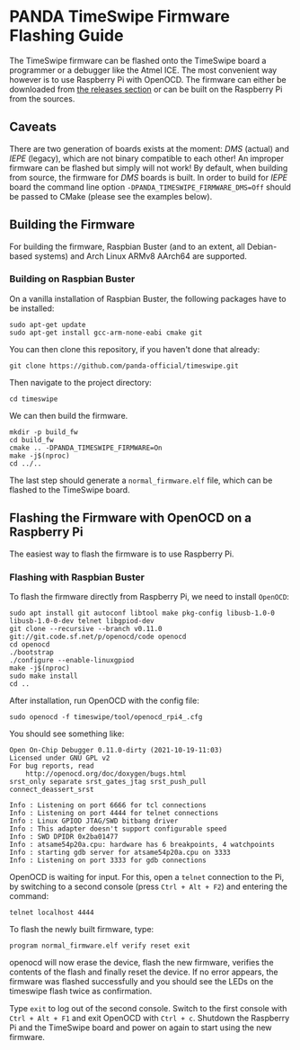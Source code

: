 ﻿# PANDA TimeSwipe Firmware Flashing Guide

The TimeSwipe firmware can be flashed onto the TimeSwipe board a programmer or
a debugger like the Atmel ICE. The most convenient way however is to use
Raspberry Pi with OpenOCD. The firmware can either be downloaded from
[the releases section](https://github.com/panda-official/TimeSwipe/releases) or
can be built on the Raspberry Pi from the sources.

## Caveats

There are two generation of boards exists at the moment: *DMS* (actual) and
*IEPE* (legacy), which are not binary compatible to each other! An improper
firmware can be flashed but simply will not work! By default, when building
from source, the firmware for *DMS* boards is built. In order to build for
*IEPE* board the command line option `-DPANDA_TIMESWIPE_FIRMWARE_DMS=Off` should
be passed to CMake (please see the examples below).

## Building the Firmware

For building the firmware, Raspbian Buster (and to an extent, all Debian-based
systems) and Arch Linux ARMv8 AArch64 are supported.

### Building on Raspbian Buster

On a vanilla installation of Raspbian Buster, the following packages have to be
installed:

```
sudo apt-get update
sudo apt-get install gcc-arm-none-eabi cmake git
```

You can then clone this repository, if you haven't done that already:

```
git clone https://github.com/panda-official/timeswipe.git
```

Then navigate to the project directory:

```
cd timeswipe
```

We can then build the firmware.

```
mkdir -p build_fw
cd build_fw
cmake .. -DPANDA_TIMESWIPE_FIRMWARE=On
make -j$(nproc)
cd ../..
```

The last step should generate a `normal_firmware.elf` file, which can be flashed to
the TimeSwipe board.

## Flashing the Firmware with OpenOCD on a Raspberry Pi

The easiest way to flash the firmware is to use Raspberry Pi.

### Flashing with Raspbian Buster

To flash the firmware directly from Raspberry Pi, we need to install `OpenOCD`:

```
sudo apt install git autoconf libtool make pkg-config libusb-1.0-0 libusb-1.0-0-dev telnet libgpiod-dev
git clone --recursive --branch v0.11.0 git://git.code.sf.net/p/openocd/code openocd
cd openocd
./bootstrap
./configure --enable-linuxgpiod
make -j$(nproc)
sudo make install
cd ..
```

After installation, run OpenOCD with the config file:

```
sudo openocd -f timeswipe/tool/openocd_rpi4_.cfg
```

You should see something like:

```
Open On-Chip Debugger 0.11.0-dirty (2021-10-19-11:03)
Licensed under GNU GPL v2
For bug reports, read
	http://openocd.org/doc/doxygen/bugs.html
srst_only separate srst_gates_jtag srst_push_pull connect_deassert_srst

Info : Listening on port 6666 for tcl connections
Info : Listening on port 4444 for telnet connections
Info : Linux GPIOD JTAG/SWD bitbang driver
Info : This adapter doesn't support configurable speed
Info : SWD DPIDR 0x2ba01477
Info : atsame54p20a.cpu: hardware has 6 breakpoints, 4 watchpoints
Info : starting gdb server for atsame54p20a.cpu on 3333
Info : Listening on port 3333 for gdb connections
```

OpenOCD is waiting for input.
For this, open a `telnet` connection to the Pi, by switching to a second console
(press `Ctrl + Alt + F2`) and entering the command:

```
telnet localhost 4444
```

To flash the newly built firmware, type:

```
program normal_firmware.elf verify reset exit
```

openocd will now erase the device, flash the new firmware, verifies the contents of the flash and finally reset the device.
If no error appears, the firmware was flashed successfully and you should see the LEDs on the timeswipe flash twice as confirmation.

Type `exit` to log out of the second console. Switch to the first console with `Ctrl + Alt + F1` and exit
OpenOCD with `Ctrl + c`. Shutdown the Raspberry Pi and the TimeSwipe board and power on again to start using the new firmware.

